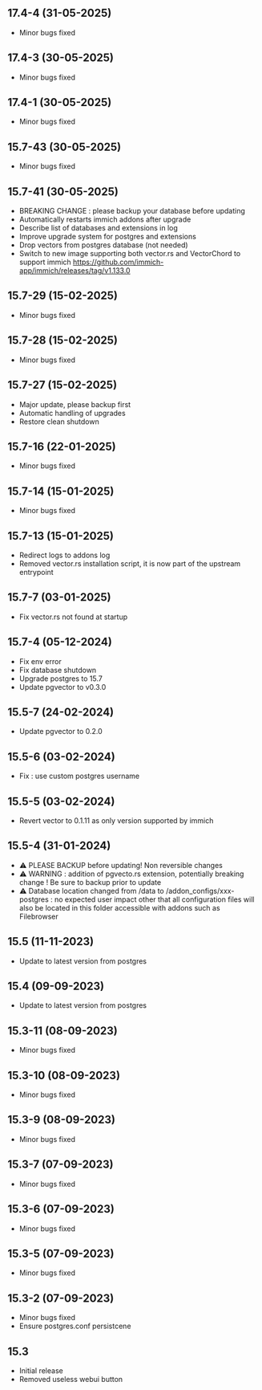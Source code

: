 ## 17.4-4 (31-05-2025)

- Minor bugs fixed

## 17.4-3 (30-05-2025)

- Minor bugs fixed

## 17.4-1 (30-05-2025)

- Minor bugs fixed

## 15.7-43 (30-05-2025)

- Minor bugs fixed

## 15.7-41 (30-05-2025)

- BREAKING CHANGE : please backup your database before updating
- Automatically restarts immich addons after upgrade
- Describe list of databases and extensions in log
- Improve upgrade system for postgres and extensions
- Drop vectors from postgres database (not needed)
- Switch to new image supporting both vector.rs and VectorChord to support immich https://github.com/immich-app/immich/releases/tag/v1.133.0

## 15.7-29 (15-02-2025)

- Minor bugs fixed

## 15.7-28 (15-02-2025)

- Minor bugs fixed

## 15.7-27 (15-02-2025)

- Major update, please backup first
- Automatic handling of upgrades
- Restore clean shutdown

## 15.7-16 (22-01-2025)

- Minor bugs fixed

## 15.7-14 (15-01-2025)

- Minor bugs fixed

## 15.7-13 (15-01-2025)

- Redirect logs to addons log
- Removed vector.rs installation script, it is now part of the upstream entrypoint

## 15.7-7 (03-01-2025)

- Fix vector.rs not found at startup

## 15.7-4 (05-12-2024)

- Fix env error
- Fix database shutdown
- Upgrade postgres to 15.7
- Update pgvector to v0.3.0

## 15.5-7 (24-02-2024)

- Update pgvector to 0.2.0

## 15.5-6 (03-02-2024)

- Fix : use custom postgres username

## 15.5-5 (03-02-2024)

- Revert vector to 0.1.11 as only version supported by immich

## 15.5-4 (31-01-2024)

- &#9888; PLEASE BACKUP before updating! Non reversible changes
- &#9888; WARNING : addition of pgvecto.rs extension, potentially breaking change ! Be sure to backup prior to update
- &#9888; Database location changed from /data to /addon_configs/xxx-postgres : no expected user impact other that all configuration files will also be located in this folder accessible with addons such as Filebrowser

## 15.5 (11-11-2023)

- Update to latest version from postgres

## 15.4 (09-09-2023)

- Update to latest version from postgres

## 15.3-11 (08-09-2023)

- Minor bugs fixed

## 15.3-10 (08-09-2023)

- Minor bugs fixed

## 15.3-9 (08-09-2023)

- Minor bugs fixed

## 15.3-7 (07-09-2023)

- Minor bugs fixed

## 15.3-6 (07-09-2023)

- Minor bugs fixed

## 15.3-5 (07-09-2023)

- Minor bugs fixed

## 15.3-2 (07-09-2023)

- Minor bugs fixed
- Ensure postgres.conf persistcene

## 15.3

- Initial release
- Removed useless webui button
